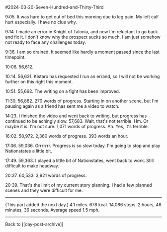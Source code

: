 #2024-03-20-Seven-Hundred-and-Thirty-Third

9:05.  It was hard to get out of bed this morning due to leg pain.  My left calf hurt especially.  I have no clue why.

9:14.  I made an error in Knight of Talonia, and now I'm reluctant to go back and fix it.  I don't know why the prospect sucks so much.  I am just somehow not ready to face any challenges today.

9:36.  I am so drained.  It seemed like hardly a moment passed since the last timepoint.

10:06.  56,612.

10:14.  56,631.  Kistaro has requested I run an errand, so I will not be working further on this right this moment.

10:51.  55,692.  The writing on a fight has been improved.

11:30.  56,882.  270 words of progress.  Starting in on another scene, but I'm pausing again as a friend has sent me a video to watch.

14:23.  I finished the video and went back to writing, but progress has continued to be achingly slow.  57,683.  Wait, that's not terrible.  Hm.  Or maybe it is.  I'm not sure.  1,071 words of progress.  Ah.  Yes, it's terrible.

16:02.  58,972.  2,360 words of progress.  393 words an hour.

17:06.  59,036.  Grrrrrrr.  Progress is so slow today.  I'm going to stop and play Nationstates a little bit.

17:49.  59,363.  I played a little bit of Nationstates, went back to work.  Still difficult to make headway.

20:37.  60,533.  3,921 words of progress.

20:39.  That's the limit of my current story planning.  I had a few planned scenes and they were difficult for me.

---
(This part added the next day.)  4.1 miles.  678 kcal.  14,086 steps.  2 hours, 46 minutes, 36 seconds.  Average speed 1.5 mph.

---
Back to [[day-post-archive]]